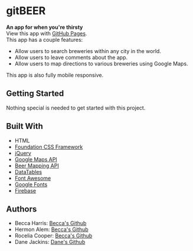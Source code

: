 <h1>gitBEER</h1>
<p><strong>An app for when you're thirsty</strong><br>
View this app with <a href="beccaharris.github.io/brewery-locator-app">GitHub Pages</a>.<br>
This app has a couple features:
  <ul>
    <li>Allow users to search breweries within any city in the world.</li>
    <li>Allow users to leave comments about the app.</li>
    <li>Allow users to map directions to various breweries using Google Maps.</li>
  </ul>
  This app is also fully mobile responsive. 
</p>

<h2>Getting Started</h2>
<p>Nothing special is needed to get started with this project.</p>

<h2>Built With</h2>
<ul>
  <li>HTML</li>
  <li><a href="https://foundation.zurb.com/">Foundation CSS Framework</a></li>
  <li><a href="https://jquery.com/">jQuery</a></li>
  <li><a href="https://developers.google.com/maps/">Google Maps API</a></li>
  <li><a href="https://beermapping.com/api/">Beer Mapping API</a></li>
  <li><a href="https://datatables.net/">DataTables</a></li>
  <li><a href="https://fontawesome.com/">Font Awesome</a></li>
  <li><a href="https://fonts.google.com/">Google Fonts</a></li>
  <li><a href="https://firebase.google.com/">Firebase</a></li>
</ul>

<h2>Authors</h2>
<ul>
  <li>Becca Harris: <a href="https://github.com/beccaharris">Becca's Github</a></li>
  <li>Hermon Alem: <a href="https://github.com/hermonalem/">Becca's Github</a></li>
  <li>Rocelia Cooper: <a href="https://github.com/rocelia/">Becca's Github</a></li>
  <li>Dane Jackins: <a href="https://github.com/danejackins">Dane's Github</a></li>
</ul>